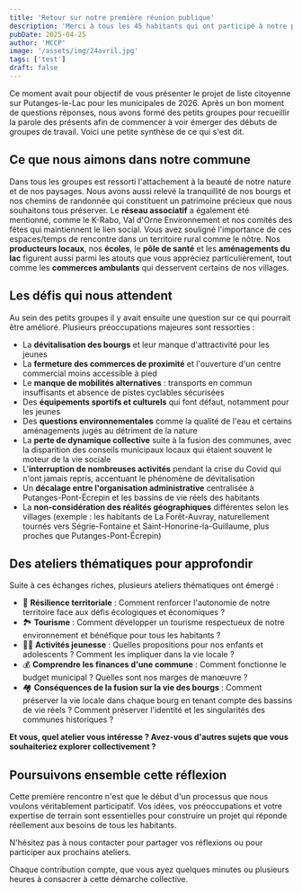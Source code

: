 ```yaml
---
title: 'Retour sur notre première réunion publique'
description: 'Merci à tous les 45 habitants qui ont participé à notre première réunion publique !'
pubDate: 2025-04-25
author: 'MCCP'
image: '/assets/img/24avril.jpg'
tags: ['test']
draft: false
---
```


Ce moment avait pour objectif de vous présenter le projet de liste citoyenne sur Putanges-le-Lac pour les municipales de 2026. Après un bon moment de questions réponses, nous avons formé des petits groupes pour recueillir la parole des présents afin de commencer à voir émerger des débuts de groupes de travail. Voici une petite synthèse de ce qui s'est dit.

## Ce que nous aimons dans notre commune

Dans tous les groupes est ressorti l'attachement à la beauté de notre nature et de nos paysages. Nous avons aussi relevé la tranquillité de nos bourgs et nos chemins de randonnée qui constituent un patrimoine précieux que nous souhaitons tous préserver.
Le **réseau associatif** a également été mentionné, comme le K-Rabo, Val d'Orne Environnement et nos comités des fêtes qui maintiennent le lien social. Vous avez souligné l'importance de ces espaces/temps de rencontre dans un territoire rural comme le nôtre.
Nos **producteurs locaux**, nos **écoles**, le **pôle de santé** et les **aménagements du lac** figurent aussi parmi les atouts que vous appréciez particulièrement, tout comme les **commerces ambulants** qui desservent certains de nos villages.

## Les défis qui nous attendent

Au sein des petits groupes il y avait ensuite une question sur ce qui pourrait être amélioré. Plusieurs préoccupations majeures sont ressorties :

- La **dévitalisation des bourgs** et leur manque d'attractivité pour les jeunes
- La **fermeture des commerces de proximité** et l'ouverture d'un centre commercial moins accessible à pied
- Le **manque de mobilités alternatives** : transports en commun insuffisants et absence de pistes cyclables sécurisées
- Des **équipements sportifs et culturels** qui font défaut, notamment pour les jeunes
- Des **questions environnementales** comme la qualité de l'eau et certains aménagements jugés au détriment de la nature
- La **perte de dynamique collective** suite à la fusion des communes, avec la disparition des conseils municipaux locaux qui étaient souvent le moteur de la vie sociale
- L'**interruption de nombreuses activités** pendant la crise du Covid qui n'ont jamais repris, accentuant le phénomène de dévitalisation
- Un **décalage entre l'organisation administrative** centralisée à Putanges-Pont-Écrepin et les bassins de vie réels des habitants
- La **non-considération des réalités géographiques** différentes selon les villages (exemple : les habitants de La Forêt-Auvray, naturellement tournés vers Ségrie-Fontaine et Saint-Honorine-la-Guillaume, plus proches que Putanges-Pont-Écrepin)

## Des ateliers thématiques pour approfondir

Suite à ces échanges riches, plusieurs ateliers thématiques ont émergé :

- 🌱 **Résilience territoriale** : Comment renforcer l'autonomie de notre territoire face aux défis écologiques et économiques ?
- 🏞️ **Tourisme** : Comment développer un tourisme respectueux de notre environnement et bénéfique pour tous les habitants ?
- 👦👧 **Activités jeunesse** : Quelles propositions pour nos enfants et adolescents ? Comment les impliquer dans la vie locale ?
- 💰 **Comprendre les finances d'une commune** : Comment fonctionne le budget municipal ? Quelles sont nos marges de manœuvre ?
- 🏘️ **Conséquences de la fusion sur la vie des bourgs** : Comment préserver la vie locale dans chaque bourg en tenant compte des bassins de vie réels ? Comment préserver l'identité et les singularités des communes historiques ?

**Et vous, quel atelier vous intéresse ? Avez-vous d'autres sujets que vous souhaiteriez explorer collectivement ?**

## Poursuivons ensemble cette réflexion

Cette première rencontre n'est que le début d'un processus que nous voulons véritablement participatif. Vos idées, vos préoccupations et votre expertise de terrain sont essentielles pour construire un projet qui réponde réellement aux besoins de tous les habitants.

N'hésitez pas à nous contacter pour partager vos réflexions ou pour participer aux prochains ateliers.

Chaque contribution compte, que vous ayez quelques minutes ou plusieurs heures à consacrer à cette démarche collective.
